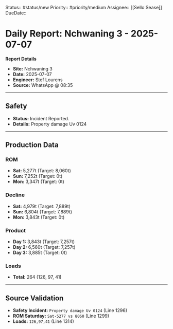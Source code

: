 Status:: #status/new
Priority:: #priority/medium
Assignee:: [[Sello Sease]]
DueDate::

# Daily Report: Nchwaning 3 - 2025-07-07

**Report Details**
- **Site:** Nchwaning 3
- **Date:** 2025-07-07
- **Engineer:** Stef Lourens
- **Source:** WhatsApp @ 08:35

---

## Safety
- **Status:** Incident Reported.
- **Details:** Property damage Uv 0124

---

## Production Data

### ROM
- **Sat:** 5,277t (Target: 8,060t)
- **Sun:** 7,252t (Target: 0t)
- **Mon:** 3,347t (Target: 0t)

### Decline
- **Sat:** 4,979t (Target: 7,889t)
- **Sun:** 6,804t (Target: 7,889t)
- **Mon:** 3,843t (Target: 0t)

### Product
- **Day 1:** 3,843t (Target: 7,257t)
- **Day 2:** 6,560t (Target: 7,257t)
- **Day 3:** 3,885t (Target: 0t)

### Loads
- **Total:** 264 (126, 97, 41)

---

## Source Validation
- **Safety Incident:** `Property damage Uv 0124` (Line 1296)
- **ROM Saturday:** `Sat-5277 vs 8060` (Line 1299)
- **Loads:** `126,97,41` (Line 1314)
